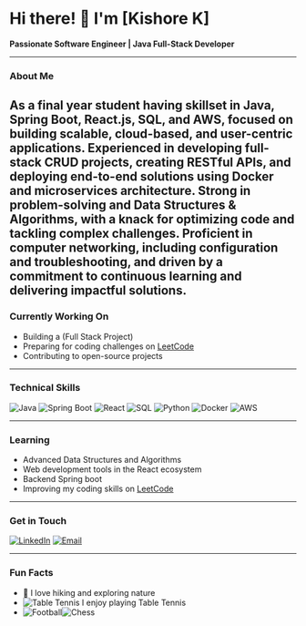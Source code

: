 
# Hi there! 👋 I'm [Kishore K]

**Passionate Software Engineer | Java Full-Stack Developer**

---

### About Me
As a final year student having skillset in Java, Spring Boot, React.js, SQL, and AWS, focused on building scalable, cloud-based, and user-centric applications. Experienced in developing full-stack CRUD projects, creating RESTful APIs, and deploying end-to-end solutions using Docker and microservices architecture. Strong in problem-solving and Data Structures & Algorithms, with a knack for optimizing code and tackling complex challenges. Proficient in computer networking, including configuration and troubleshooting, and driven by a commitment to continuous learning and delivering impactful solutions.
---

### Currently Working On
- Building a (Full Stack Project)
- Preparing for coding challenges on [LeetCode](https://leetcode.com/u/kishorek12/)
- Contributing to open-source projects

---

### Technical Skills
![Java](https://img.shields.io/badge/Java-007396?logo=java&logoColor=white)
![Spring Boot](https://img.shields.io/badge/Spring%20Boot-6DB33F?logo=springboot&logoColor=white)
![React](https://img.shields.io/badge/React-20232A?logo=react&logoColor=61DAFB)
![SQL](https://img.shields.io/badge/SQL-4479A1?logo=postgresql&logoColor=white)
![Python](https://img.shields.io/badge/Python-3776AB?logo=python&logoColor=white)
![Docker](https://img.shields.io/badge/Docker-2496ED?logo=docker&logoColor=white)
![AWS](https://img.shields.io/badge/AWS-232F3E?logo=amazon-aws&logoColor=white)


---

### Learning
- Advanced Data Structures and Algorithms
- Web development tools in the React ecosystem
- Backend Spring boot
- Improving my coding skills on [LeetCode](https://leetcode.com/u/kishorek12/)

---

### Get in Touch
[![LinkedIn](https://img.shields.io/badge/LinkedIn-blue?logo=linkedin&logoColor=white)](https://www.linkedin.com/in/kishorek2003/)
[![Email](https://img.shields.io/badge/Gmail-D14836?logo=gmail&logoColor=white)](mailto:kishorekarthik2003@gmail.com)

---

### Fun Facts
- 🧗 I love hiking and exploring nature
- ![Table Tennis](https://img.shields.io/badge/-Table%20Tennis-blue?logo=table-tennis&logoColor=white) I enjoy playing Table Tennis
- ![Football](https://img.shields.io/badge/-Football-green?logo=football&logoColor=white)![Chess](https://img.shields.io/badge/-Chess-black?logo=chess&logoColor=white) 


